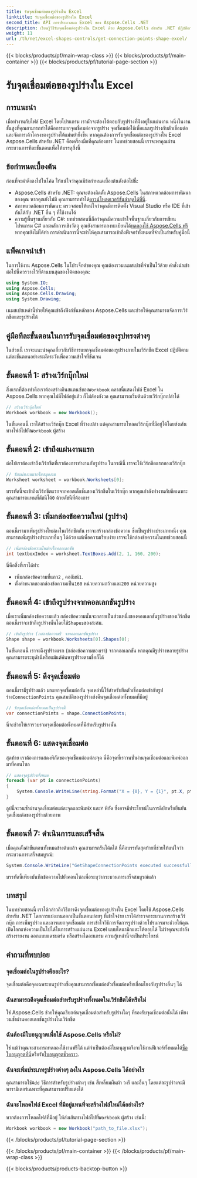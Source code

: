 ```yaml
---
title: รับจุดเชื่อมต่อของรูปร่างใน Excel
linktitle: รับจุดเชื่อมต่อของรูปร่างใน Excel
second_title: API การประมวลผล Excel ของ Aspose.Cells .NET
description: เรียนรู้วิธีรับจุดเชื่อมต่อรูปร่างใน Excel ด้วย Aspose.Cells สำหรับ .NET ปฏิบัติตามคำแนะนำทีละขั้นตอนของเราเพื่อแยกและแสดงจุดรูปร่างในโปรแกรมได้อย่างง่ายดาย
weight: 11
url: /th/net/excel-shapes-controls/get-connection-points-shape-excel/
---
```


{{< blocks/products/pf/main-wrap-class >}}
{{< blocks/products/pf/main-container >}}
{{< blocks/products/pf/tutorial-page-section >}}

# รับจุดเชื่อมต่อของรูปร่างใน Excel

## การแนะนำ
เมื่อทำงานกับไฟล์ Excel โดยโปรแกรม เรามักจะต้องโต้ตอบกับรูปร่างที่ฝังอยู่ในแผ่นงาน หนึ่งในงานขั้นสูงที่คุณสามารถทำได้คือการแยกจุดเชื่อมต่อจากรูปร่าง จุดเชื่อมต่อใช้เพื่อแนบรูปร่างกับตัวเชื่อมต่อและจัดการเค้าโครงของรูปร่างได้แม่นยำยิ่งขึ้น หากคุณต้องการรับจุดเชื่อมต่อของรูปร่างใน Excel Aspose.Cells สำหรับ .NET คือเครื่องมือที่คุณต้องการ ในบทช่วยสอนนี้ เราจะพาคุณผ่านกระบวนการทีละขั้นตอนเพื่อให้บรรลุสิ่งนี้
## ข้อกำหนดเบื้องต้น
ก่อนที่จะดำดิ่งลงไปในโค้ด ให้แน่ใจว่าคุณมีข้อกำหนดเบื้องต้นดังต่อไปนี้:
- Aspose.Cells สำหรับ .NET: คุณจะต้องติดตั้ง Aspose.Cells ในสภาพแวดล้อมการพัฒนาของคุณ หากคุณยังไม่มี คุณสามารถทำได้[ดาวน์โหลดเวอร์ชันล่าสุดได้ที่นี่](https://releases.aspose.com/cells/net/).
- สภาพแวดล้อมการพัฒนา: ตรวจสอบให้แน่ใจว่าคุณมีการติดตั้ง Visual Studio หรือ IDE ที่เข้ากันได้กับ .NET อื่น ๆ ที่ใช้งานได้
- ความรู้พื้นฐานเกี่ยวกับ C#: บทช่วยสอนนี้ถือว่าคุณมีความเข้าใจพื้นฐานเกี่ยวกับการเขียนโปรแกรม C# และหลักการเชิงวัตถุ
 คุณยังสามารถลงทะเบียนได้[ทดลองใช้ Aspose.Cells ฟรี](https://releases.aspose.com/) หากคุณยังไม่ได้ทำ การดำเนินการนี้จะทำให้คุณสามารถเข้าถึงฟีเจอร์ทั้งหมดที่จำเป็นสำหรับคู่มือนี้

## แพ็คเกจนำเข้า
ในการใช้งาน Aspose.Cells ในโปรเจ็กต์ของคุณ คุณต้องรวมเนมสเปซที่จำเป็นไว้ด้วย คำสั่งนำเข้าต่อไปนี้ควรวางไว้ที่ด้านบนสุดของโค้ดของคุณ:
```csharp
using System.IO;
using Aspose.Cells;
using Aspose.Cells.Drawing;
using System.Drawing;
```
เนมสเปซเหล่านี้ช่วยให้คุณเข้าถึงฟังก์ชันหลักของ Aspose.Cells และช่วยให้คุณสามารถจัดการเวิร์กชีตและรูปร่างได้

## คู่มือทีละขั้นตอนในการรับจุดเชื่อมต่อของรูปทรงต่างๆ
ในส่วนนี้ เราจะแนะนำคุณเกี่ยวกับวิธีการแยกจุดเชื่อมต่อของรูปร่างภายในเวิร์กชีต Excel ปฏิบัติตามแต่ละขั้นตอนอย่างระมัดระวังเพื่อความเข้าใจที่ชัดเจน
## ขั้นตอนที่ 1: สร้างเวิร์กบุ๊กใหม่
 สิ่งแรกที่ต้องทำคือเราต้องสร้างอินสแตนซ์ของ`Workbook` คลาสนี้แสดงไฟล์ Excel ใน Aspose.Cells หากคุณไม่มีไฟล์อยู่แล้ว ก็ไม่ต้องกังวล คุณสามารถเริ่มต้นด้วยเวิร์กบุ๊กเปล่าได้
```csharp
// สร้างเวิร์กบุ๊กใหม่
Workbook workbook = new Workbook();
```
 ในขั้นตอนนี้ เราได้สร้างเวิร์กบุ๊ก Excel ที่ว่างเปล่า แต่คุณสามารถโหลดเวิร์กบุ๊กที่มีอยู่ได้โดยส่งเส้นทางไฟล์ไปยัง`Workbook` ผู้สร้าง
## ขั้นตอนที่ 2: เข้าถึงแผ่นงานแรก
ต่อไปเราต้องเข้าถึงเวิร์กชีตที่เราต้องการทำงานกับรูปร่าง ในกรณีนี้ เราจะใช้เวิร์กชีตแรกของเวิร์กบุ๊ก
```csharp
// รับแผ่นงานแรกในสมุดงาน
Worksheet worksheet = workbook.Worksheets[0];
```
 บรรทัดนี้จะเข้าถึงเวิร์กชีตแรกจากคอลเล็กชันของเวิร์กชีตในเวิร์กบุ๊ก หากคุณกำลังทำงานกับชีตเฉพาะ คุณสามารถแทนที่ดัชนีได้`0` ด้วยดัชนีที่ต้องการ
## ขั้นตอนที่ 3: เพิ่มกล่องข้อความใหม่ (รูปร่าง)
ตอนนี้เรามาเพิ่มรูปร่างใหม่ลงในเวิร์กชีตกัน เราจะสร้างกล่องข้อความ ซึ่งเป็นรูปร่างประเภทหนึ่ง คุณสามารถเพิ่มรูปร่างประเภทอื่นๆ ได้ด้วย แต่เพื่อความเรียบง่าย เราจะใช้กล่องข้อความในบทช่วยสอนนี้
```csharp
// เพิ่มกล่องข้อความใหม่ลงในคอลเลกชัน
int textboxIndex = worksheet.TextBoxes.Add(2, 1, 160, 200);
```
นี่คือสิ่งที่เราได้ทำ:
-  เพิ่มกล่องข้อความที่แถว`2` , คอลัมน์`1`.
-  ตั้งค่าขนาดของกล่องข้อความเป็น`160` หน่วยความกว้างและ`200` หน่วยความสูง
## ขั้นตอนที่ 4: เข้าถึงรูปร่างจากคอลเลกชันรูปร่าง
 เมื่อเราเพิ่มกล่องข้อความแล้ว กล่องข้อความนั้นจะกลายเป็นส่วนหนึ่งของคอลเลกชันรูปร่างของเวิร์กชีต ตอนนี้เราจะเข้าถึงรูปร่างนั้นโดยใช้`Shapes`ของสะสม.
```csharp
// เข้าถึงรูปร่าง (กล่องข้อความ) จากคอลเลกชันรูปร่าง
Shape shape = workbook.Worksheets[0].Shapes[0];
```
ในขั้นตอนนี้ เราจะดึงรูปร่างแรก (กล่องข้อความของเรา) จากคอลเลกชัน หากคุณมีรูปร่างหลายรูปร่าง คุณสามารถระบุดัชนีหรือแม้แต่ค้นหารูปร่างตามชื่อก็ได้
## ขั้นตอนที่ 5: ดึงจุดเชื่อมต่อ
ตอนนี้เรามีรูปร่างแล้ว มาแยกจุดเชื่อมต่อกัน จุดเหล่านี้ใช้สำหรับยึดตัวเชื่อมต่อเข้ากับรูปร่าง`ConnectionPoints` คุณสมบัติของรูปร่างส่งคืนจุดเชื่อมต่อทั้งหมดที่มีอยู่
```csharp
// รับจุดเชื่อมต่อทั้งหมดเป็นรูปร่างนี้
var connectionPoints = shape.ConnectionPoints;
```
นี่จะช่วยให้เรารวบรวมจุดเชื่อมต่อทั้งหมดที่มีสำหรับรูปร่างนั้น
## ขั้นตอนที่ 6: แสดงจุดเชื่อมต่อ
สุดท้าย เราต้องการแสดงพิกัดของจุดเชื่อมต่อแต่ละจุด นี่คือจุดที่เราวนซ้ำผ่านจุดเชื่อมต่อและพิมพ์ออกมาที่คอนโซล
```csharp
// แสดงจุดรูปร่างทั้งหมด
foreach (var pt in connectionPoints)
{
    System.Console.WriteLine(string.Format("X = {0}, Y = {1}", pt.X, pt.Y));
}
```
 ลูปนี้จะวนซ้ำผ่านจุดเชื่อมต่อแต่ละจุดและพิมพ์`X` และ`Y` พิกัด ซึ่งอาจมีประโยชน์ในการดีบักหรือยืนยันจุดเชื่อมต่อของรูปร่างด้วยภาพ
## ขั้นตอนที่ 7: ดำเนินการและเสร็จสิ้น
เมื่อคุณตั้งค่าขั้นตอนทั้งหมดข้างต้นแล้ว คุณสามารถรันโค้ดได้ นี่คือบรรทัดสุดท้ายที่ช่วยให้แน่ใจว่ากระบวนการเสร็จสมบูรณ์:
```csharp
System.Console.WriteLine("GetShapeConnectionPoints executed successfully.");
```
บรรทัดนี้เพียงบันทึกข้อความไปยังคอนโซลเพื่อระบุว่ากระบวนการเสร็จสมบูรณ์แล้ว

## บทสรุป
ในบทช่วยสอนนี้ เราได้กล่าวถึงวิธีการดึงจุดเชื่อมต่อของรูปร่างใน Excel โดยใช้ Aspose.Cells สำหรับ .NET โดยการแบ่งงานออกเป็นขั้นตอนย่อยๆ ที่เข้าใจง่าย เราได้สำรวจกระบวนการสร้างเวิร์กบุ๊ก การเพิ่มรูปร่าง และการแยกจุดเชื่อมต่อ
การเข้าใจวิธีการจัดการรูปร่างด้วยโปรแกรมจะช่วยให้คุณเปิดโลกแห่งความเป็นไปได้ในการสร้างแผ่นงาน Excel แบบไดนามิกและโต้ตอบได้ ไม่ว่าคุณจะกำลังสร้างรายงาน ออกแบบแดชบอร์ด หรือสร้างไดอะแกรม ความรู้เหล่านี้จะเป็นประโยชน์
## คำถามที่พบบ่อย
### จุดเชื่อมต่อในรูปร่างคืออะไร?
จุดเชื่อมต่อคือจุดเฉพาะบนรูปร่างซึ่งคุณสามารถเชื่อมต่อตัวเชื่อมต่อหรือเชื่อมโยงกับรูปร่างอื่นๆ ได้
### ฉันสามารถดึงจุดเชื่อมต่อสำหรับรูปร่างทั้งหมดในเวิร์กชีตได้หรือไม่
ใช่ Aspose.Cells ช่วยให้คุณเรียกค้นจุดเชื่อมต่อสำหรับรูปร่างใดๆ ที่รองรับจุดเชื่อมต่อนั้นได้ เพียงวนซ้ำผ่านคอลเลกชันรูปร่างในเวิร์กชีต
### ฉันต้องมีใบอนุญาตเพื่อใช้ Aspose.Cells หรือไม่?
ใช่ แม้ว่าคุณจะสามารถทดลองใช้งานฟรีได้ แต่จำเป็นต้องมีใบอนุญาตจึงจะใช้งานฟีเจอร์ทั้งหมดได้[ซื้อใบอนุญาตที่นี่](https://purchase.aspose.com/buy)หรือรับ[ใบอนุญาตชั่วคราว](https://purchase.aspose.com/temporary-license/).
### ฉันจะเพิ่มประเภทรูปร่างต่างๆ ลงใน Aspose.Cells ได้อย่างไร
คุณสามารถใช้`Add` วิธีการสำหรับรูปร่างต่างๆ เช่น สี่เหลี่ยมผืนผ้า วงรี และอื่นๆ โดยแต่ละรูปร่างจะมีพารามิเตอร์เฉพาะที่คุณสามารถปรับแต่งได้
### ฉันจะโหลดไฟล์ Excel ที่มีอยู่แทนที่จะสร้างไฟล์ใหม่ได้อย่างไร?
 หากต้องการโหลดไฟล์ที่มีอยู่ ให้ส่งเส้นทางไฟล์ไปที่`Workbook` ผู้สร้าง เช่นนี้:  
```csharp
Workbook workbook = new Workbook("path_to_file.xlsx");
```
{{< /blocks/products/pf/tutorial-page-section >}}

{{< /blocks/products/pf/main-container >}}
{{< /blocks/products/pf/main-wrap-class >}}

{{< blocks/products/products-backtop-button >}}
